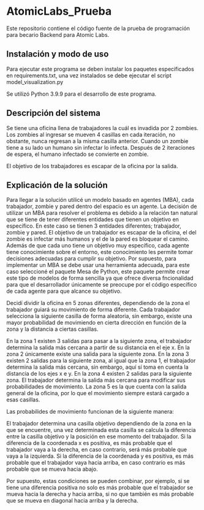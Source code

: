 # AtomicLabs_Prueba
Este repositorio contiene el código fuente de la prueba de programación para becario Backend para Atomic Labs.

## Instalación y modo de uso
Para ejecutar este programa se deben instalar los paquetes especificados en requirements.txt, una vez instalados se debe ejecutar el script model_visualization.py

Se utilizó Python 3.9.9 para el desarrollo de este programa.

## Descripción del sistema 
Se tiene una oficina llena de trabajadores la cuál es invadida por 2 zombies.
Los zombies al ingresar se mueven 4 casillas en cada iteración, no obstante, nunca regresan a la misma casilla anterior. Cuando un zombie tiene a su lado un humano sin infectar lo infecta. Después de 2 iteraciones de espera, el humano infectado se convierte en zombie.

El objetivo de los trabajadores es escapar de la oficina por la salida.

## Explicación de la solución
Para llegar a la solución utilicé un modelo basado en agentes (MBA), cada trabajador, zombie y pared dentro del espacio es un agente. La decisión de utilizar un MBA para resolver el problema es debido a la relación tan natural que se tiene de tener diferentes entidades que tienen un objetivo en específico. En este caso se tienen 3 entidades diferentes; trabajador, zombie y pared. El objetivo de un trabajador es escapar de la oficina, el del zombie es infectar más humanos y el de la pared es bloquear el camino. Además de que cada uno tiene un objetivo muy específico, cada agente tiene conocimiente sobre el entorno, este conocimiento les permite tomar decisiones adecuadas para cumplir su objetivo. Por supuesto, para implementar un MBA se debe usar una herramienta adecuada, para este caso seleccioné el paquete Mesa de Python, este paquete permite crear este tipo de modelos de forma sencilla ya que ofrece diversa fncionalidad para que el desarrollador únicamente se preocupe por el código específico de cada agente para que alcance su objetivo.

Decidí dividir la oficina en 5 zonas diferentes, dependiendo de la zona el trabajador guiará su movimiento de forma diferente. Cada trabajador selecciona la siguiente casilla de forma aleatoria, sin embargo, existe una mayor probabilidad de movimiendo en cierta dirección en función de la zona y la distancia a ciertas casillas.

En la zona 1 existen 3 salidas para pasar a la siguiente zona, el trabajador determina la salida más cercana a partir de su distancia en el eje x.
En la zona 2 únicamente existe una salida para la siguiente zona.
En la zona 3 existen 2 salidas para la siguiente zona, al igual que la zona 1, el trabajador determina la salida más cercana, sin embargo, aquí sí toma en cuenta la distancia de los ejes x e y.
En la zona 4 existen 2 salidas para la siguiente zona. El trabajador determina la salida más cercana para modificar sus probabilidades de movimiento.
La zona 5 es la que cuenta con la salida general de la oficina, por lo que el movimiento siempre estará cargado a esas casillas.

Las probabilides de movimiento funcionan de la siguiente manera:

El trabajador determina una casilla objetivo dependiendo de la zona en la que se encuentre, una vez determinada esta casilla se calcula la diferencia entre la casilla objetivo y la posición en ese momento del trabajador. Si la diferencia de la coordenada x es positiva, es más probable que el trabajador vaya a la derecha, en caso contrario, será más probable que vaya a la izquierda. Si la diferencia de la coordenada y es positiva, es más probable que el trabajador vaya hacia arriba, en caso contrario es más probable que se mueva hacia abajo.

Por supuesto, estas condiciones se pueden combinar, por ejemplo, si se tiene una diferencia positiva no solo es más probable que el trabajador se mueva hacia la derecha y hacia arriba, si no que también es más probable que se mueva en diagonal hacia arriba y la derecha. 

